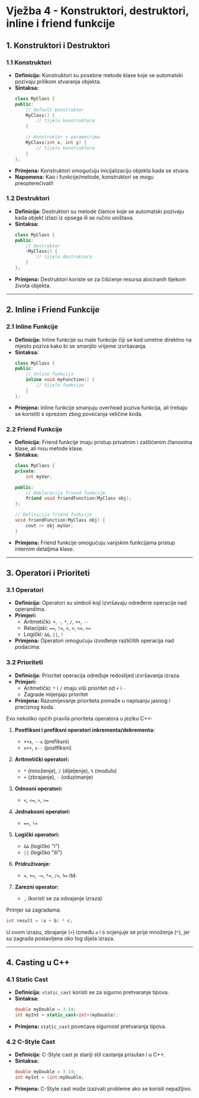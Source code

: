 # Vježba 4 - Konstruktori, destruktori, inline i friend funkcije

## 1. Konstruktori i Destruktori

### 1.1 Konstruktori
- **Definicija:** Konstruktori su posebne metode klase koje se automatski pozivaju prilikom stvaranja objekta.
- **Sintaksa:** 
  ```cpp
  class MyClass {
  public:
      // Default konstruktor
      MyClass() {
          // tijelo konstruktora
      }

      // Konstruktor s parametrima
      MyClass(int x, int y) {
          // tijelo konstruktora
      }
  };
  ```
- **Primjena:** Konstruktori omogućuju inicijalizaciju objekta kada se stvara.
- **Napomena:** Kao i funkcije/metode, konstruktori se mogu preopterećivati!

### 1.2 Destruktori
- **Definicija:** Destruktori su metode članice koje se automatski pozivaju kada objekt izlazi iz opsega ili se ručno uništava.
- **Sintaksa:**
  ```cpp
  class MyClass {
  public:
      // Destruktor
      ~MyClass() {
          // tijelo destruktora
      }
  };
  ```
- **Primjena:** Destruktori koriste se za čišćenje resursa alociranih tijekom života objekta.

---

## 2. Inline i Friend Funkcije

### 2.1 Inline Funkcije
- **Definicija:** Inline funkcije su male funkcije čiji se kod umetne direktno na mjesto poziva kako bi se smanjilo vrijeme izvršavanja.
- **Sintaksa:**
  ```cpp
  class MyClass {
  public:
      // Inline funkcija
      inline void myFunction() {
          // tijelo funkcije
      }
  };
  ```
- **Primjena:** Inline funkcije smanjuju overhead poziva funkcija, ali trebaju se koristiti s oprezom zbog povećanja veličine koda.

### 2.2 Friend Funkcije
- **Definicija:** Friend funkcije imaju pristup privatnim i zaštićenim članovima klase, ali nisu metode klase.
- **Sintaksa:**
  ```cpp
  class MyClass {
  private:
      int myVar;

  public:
      // Deklaracija friend funkcije
      friend void friendFunction(MyClass obj);
  };
  
  // Definicija friend funkcije
  void friendFunction(MyClass obj) {
      cout << obj.myVar;
  }
  ```
- **Primjena:** Friend funkcije omogućuju vanjskim funkcijama pristup internim detaljima klase.

---

## 3. Operatori i Prioriteti

### 3.1 Operatori
- **Definicija:** Operatori su simboli koji izvršavaju određene operacije nad operandima.
- **Primjeri:**
  - Aritmetički: `+`, `-`, `*`, `/`, `++`, `--`
  - Relacijski: `==`, `!=`, `<`, `>`, `<=`, `>=`
  - Logički: `&&`, `||`, `!`
- **Primjena:** Operatori omogućuju izvođenje različitih operacija nad podacima.

### 3.2 Prioriteti
- **Definicija:** Prioritet operacija određuje redoslijed izvršavanja izraza.
- **Primjeri:**
  - Aritmetički: `*` i `/` imaju viši prioritet od `+` i `-`
  - Zagrade mijenjaju prioritet
- **Primjena:** Razumijevanje prioriteta pomaže u napisanju jasnog i preciznog koda.

Evo nekoliko općih pravila prioriteta operatora u jeziku C++:

1. **Postfiksni i prefiksni operatori inkrementa/dekrementa:**
   - `++x`, `--x` (prefiksni)
   - `x++`, `x--` (postfiksni)

2. **Aritmetički operatori:**
   - `*` (množenje), `/` (dijeljenje), `%` (modulo)
   - `+` (zbrajanje), `-` (oduzimanje)

3. **Odnosni operatori:**
   - `<`, `<=`, `>`, `>=`

4. **Jednakosni operatori:**
   - `==`, `!=`

5. **Logički operatori:**
   - `&&` (logičko "i")
   - `||` (logičko "ili")

6. **Pridruživanje:**
   - `=`, `+=`, `-=`, `*=`, `/=`, `%=` itd.

7. **Zarezni operator:**
   - `,` (koristi se za odvajanje izraza)

Primjer sa zagradama:
```cpp
int result = (a + b) * c;
```

U ovom izrazu, zbrajanje (`+`) između `a` i `b` ocjenjuje se prije množenja (`*`), jer su zagrada postavljena oko tog dijela izraza.

---

## 4. Casting u C++

### 4.1 Static Cast
- **Definicija:** `static_cast` koristi se za sigurno pretvaranje tipova.
- **Sintaksa:**
  ```cpp
  double myDouble = 3.14;
  int myInt = static_cast<int>(myDouble);
  ```
- **Primjena:** `static_cast` povećava sigurnost pretvaranja tipova.

### 4.2 C-Style Cast
- **Definicija:** C-Style cast je stariji stil castanja prisutan i u C++.
- **Sintaksa:**
  ```cpp
  double myDouble = 3.14;
  int myInt = (int)myDouble;
  ```
- **Primjena:** C-Style cast može izazvati probleme ako se koristi nepažljivo.
